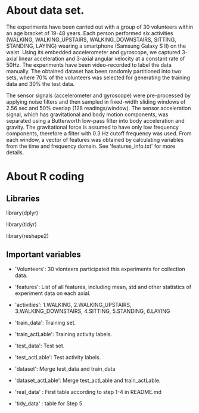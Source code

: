 # About data set.
The experiments have been carried out with a group of 30 volunteers within an age bracket of 19-48 years. Each person performed six 
activities (WALKING, WALKING_UPSTAIRS, WALKING_DOWNSTAIRS, SITTING, STANDING, LAYING) wearing a smartphone (Samsung Galaxy S II) on the waist. Using its embedded accelerometer and gyroscope, we captured 3-axial linear acceleration and 3-axial angular velocity at a constant rate of 50Hz. The experiments have been video-recorded to label the data manually. The obtained dataset has been randomly partitioned into two sets, where 70% of the volunteers was selected for generating the training data and 30% the test data. 


The sensor signals (accelerometer and gyroscope) were pre-processed by applying noise filters and then sampled in fixed-width sliding windows of 2.56 sec and 50% overlap (128 readings/window). The sensor acceleration signal, which has gravitational and body motion components, was separated using a Butterworth low-pass filter into body acceleration and gravity. The gravitational force is assumed to have only low frequency components, therefore a filter with 0.3 Hz cutoff frequency was used. From each window, a vector of features was obtained by calculating variables from the time and frequency domain. See 'features_info.txt' for more details.


# About R coding

## Libraries

 library(dplyr)
 
 library(tidyr)
 
 library(reshape2)

## Important variables

- 'Volunteers': 30 vlonteers participated this experiments for collection data.

- 'features': List of all features, including mean, std and other statistics of experiment data on each axial.

- 'activities': 1.WALKING, 2.WALKING_UPSTAIRS, 3.WALKING_DOWNSTAIRS, 4.SITTING, 5.STANDING, 6.LAYING

- 'train_data': Training set.

- 'train_actLable': Training activity labels.

- 'test_data': Test set.

- 'test_actLable': Test activity labels.

- 'dataset': Merge test_data and train_data

- 'dataset_actLable': Merge test_actLable and train_actLable.

- 'real_data' : First table according to step 1-4 in README.md

- 'tidy_data' : table for Step 5
